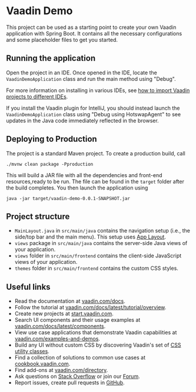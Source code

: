 # Vaadin Demo

This project can be used as a starting point to create your own Vaadin application with Spring Boot.
It contains all the necessary configurations and some placeholder files to get you started.

## Running the application

Open the project in an IDE. Once opened in the IDE, locate the `VaadinDemoApplication` class and run the main method
using "Debug".

For more information on installing in various IDEs,
see [how to import Vaadin projects to different IDEs](https://vaadin.com/docs/latest/getting-started/import).

If you install the Vaadin plugin for IntelliJ, you should instead launch the `VaadinDemoApplication` class using "Debug
using HotswapAgent" to see updates in the Java code immediately reflected in the browser.

## Deploying to Production

The project is a standard Maven project. To create a production build, call

```
./mvnw clean package -Pproduction
```

This will build a JAR file with all the dependencies and front-end resources,ready to be run. The file can be found in
the `target` folder after the build completes.
You then launch the application using

```
java -jar target/vaadin-demo-0.0.1-SNAPSHOT.jar
```

## Project structure

- `MainLayout.java` in `src/main/java` contains the navigation setup (i.e., the
  side/top bar and the main menu). This setup uses
  [App Layout](https://vaadin.com/docs/components/app-layout).
- `views` package in `src/main/java` contains the server-side Java views of your application.
- `views` folder in `src/main/frontend` contains the client-side JavaScript views of your application.
- `themes` folder in `src/main/frontend` contains the custom CSS styles.

## Useful links

- Read the documentation at [vaadin.com/docs](https://vaadin.com/docs).
- Follow the tutorial at [vaadin.com/docs/latest/tutorial/overview](https://vaadin.com/docs/latest/tutorial/overview).
- Create new projects at [start.vaadin.com](https://start.vaadin.com/).
- Search UI components and their usage examples
  at [vaadin.com/docs/latest/components](https://vaadin.com/docs/latest/components).
- View use case applications that demonstrate Vaadin capabilities
  at [vaadin.com/examples-and-demos](https://vaadin.com/examples-and-demos).
- Build any UI without custom CSS by discovering Vaadin's set
  of [CSS utility classes](https://vaadin.com/docs/styling/lumo/utility-classes).
- Find a collection of solutions to common use cases at [cookbook.vaadin.com](https://cookbook.vaadin.com/).
- Find add-ons at [vaadin.com/directory](https://vaadin.com/directory).
- Ask questions on [Stack Overflow](https://stackoverflow.com/questions/tagged/vaadin) or join
  our [Forum](https://vaadin.com/forum).
- Report issues, create pull requests in [GitHub](https://github.com/vaadin).
